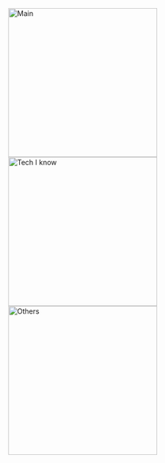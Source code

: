 <img src="https://github.com/TopoChigga/profile/blob/main/myFile12-5-2023_22523_PM.gif" style="float:left; margin-right:10px;" alt="Main" width="300"/>
<img src="https://github.com/TopoChigga/profile/blob/main/myFile12-5-2023_32148_PM.gif" alt="Tech I know" width="300"/>
<img src="https://github.com/TopoChigga/profile/blob/main/myFile12-5-2023_25539_PM.gif" alt="Others" width="300"/>
